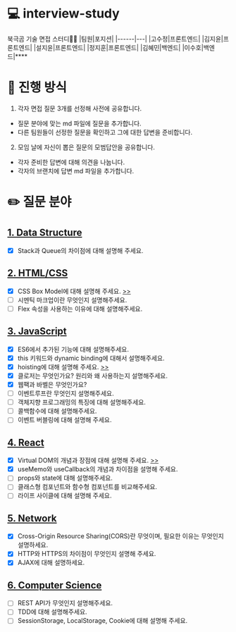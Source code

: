 # 💻 interview-study

북극곰 기술 면접 스터디🐻‍❄️
|팀원|포지션|
|------|---|
|고수정|프론트엔드|
|김지윤|프론트엔드|
|설지윤|프론트엔드|
|정지훈|프론트엔드|
|김혜민|백엔드|
|이수호|백엔드|\*\*\*\*

# 👫 진행 방식

1. 각자 면접 질문 3개를 선정해 사전에 공유합니다.

- 질문 분야에 맞는 md 파일에 질문을 추가합니다.
- 다른 팀원들이 선정한 질문을 확인하고 그에 대한 답변을 준비합니다.

2. 모임 날에 자신이 뽑은 질문의 모범답안을 공유합니다.

- 각자 준비한 답변에 대해 의견을 나눕니다.
- 각자의 브랜치에 답변 md 파일을 추가합니다.

# ✏️ 질문 분야

## [1. Data Structure](data_structure.md)

- [x] Stack과 Queue의 차이점에 대해 설명해 주세요.

## [2. HTML/CSS](html_css.md)

- [x] CSS Box Model에 대해 설명해 주세요. [>>](https://github.com/non-major/interview-study/blob/7337a4b1745578ddc4b5804b1ebbc3cb6ac44f2c/%EB%A9%B4%EC%A0%91%EB%8B%B5%EB%B3%80.md)
- [ ] 시멘틱 마크업이란 무엇인지 설명해주세요.
- [ ]  Flex 속성을 사용하는 이유에 대해 설명해주세요.

## [3. JavaScript](javascript.md)

- [x] ES6에서 추가된 기능에 대해 설명해주세요.
- [x] this 키워드와 dynamic binding에 대해서 설명해주세요.
- [x] hoisting에 대해 설명해 주세요. [>>](https://github.com/non-major/interview-study/blob/7337a4b1745578ddc4b5804b1ebbc3cb6ac44f2c/%EB%A9%B4%EC%A0%91%EB%8B%B5%EB%B3%80.md)
- [x] 클로저는 무엇인가요? 원리와 왜 사용하는지 설명해주세요.
- [x] 웹팩과 바벨은 무엇인가요?
- [ ] 이벤트루프란 무엇인지 설명해주세요.
- [ ] 객체지향 프로그래밍의 특징에 대해 설명해주세요.
- [ ] 콜백함수에 대해 설명해주세요.
- [ ] 이벤트 버블링에 대해 설명해 주세요.

## [4. React](react.md)

- [x] Virtual DOM의 개념과 장점에 대해 설명해 주세요. [>>](https://github.com/non-major/interview-study/blob/7337a4b1745578ddc4b5804b1ebbc3cb6ac44f2c/%EB%A9%B4%EC%A0%91%EB%8B%B5%EB%B3%80.md)
- [x] useMemo와 useCallback의 개념과 차이점을 설명해 주세요.
- [ ] props와 state에 대해 설명해주세요.
- [ ] 클래스형 컴포넌트와 함수형 컴포넌트를 비교해주세요.
- [ ] 라이프 사이클에 대해 설명해 주세요.

## [5. Network](network.md)

- [x] Cross-Origin Resource Sharing(CORS)란 무엇이며, 필요한 이유는 무엇인지 설명하세요.
- [x] HTTP와 HTTPS의 차이점이 무엇인지 설명해 주세요.
- [x] AJAX에 대해 설명하세요.

## [6. Computer Science](network.md)

- [ ] REST API가 무엇인지 설명해주세요.
- [ ] TDD에 대해 설명해주세요.
- [ ] SessionStorage, LocalStorage, Cookie에 대해 설명해 주세요.
